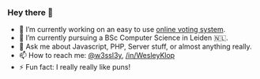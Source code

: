 ### Hey there 👋

-   🔭 I’m currently working on an easy to use [online voting system](https://github.com/WesleyKlop/vote-system).
-   🌱 I’m currently pursuing a BSc Computer Science in Leiden 🇳🇱.
-   💬 Ask me about Javascript, PHP, Server stuff, or almost anything really.
-   📫 How to reach me: [@w3ssl3y](https://twitter.com/w3ssl3y), [/in/WesleyKlop](https://linkedin.com/in/WesleyKlop)
-   ⚡ Fun fact: I really really like puns!
